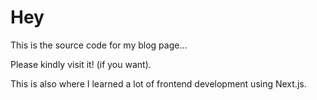# Hey

This is the source code for my blog page...

Please kindly visit it! (if you want).

This is also where I learned a lot of frontend development using Next.js.